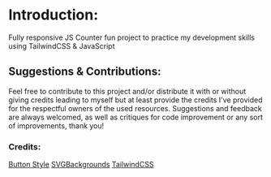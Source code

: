 # Introduction:
Fully responsive JS Counter fun project to practice my development skills using TailwindCSS & JavaScript

## Suggestions & Contributions:
Feel free to contribute to this project and/or distribute it with or without giving credits leading to myself but at least provide the credits I've provided for the respectful owners of the used resources.
Suggestions and feedback are always welcomed, as well as critiques for code improvement or any sort of improvements, thank you!

### Credits:
[Button Style]([https://github.com/15Dkatz/official_joke_api](https://tailwindcomponents.com/component/tailwind-css-button-hover-animation))  
[SVGBackgrounds]([https://www.svgbackgrounds.com/elements/animated-svg-preloaders/](https://www.svgbackgrounds.com/set/free-svg-backgrounds-and-patterns/)https://www.svgbackgrounds.com/set/free-svg-backgrounds-and-patterns/)  
[TailwindCSS](https://tailwindcss.com/)

